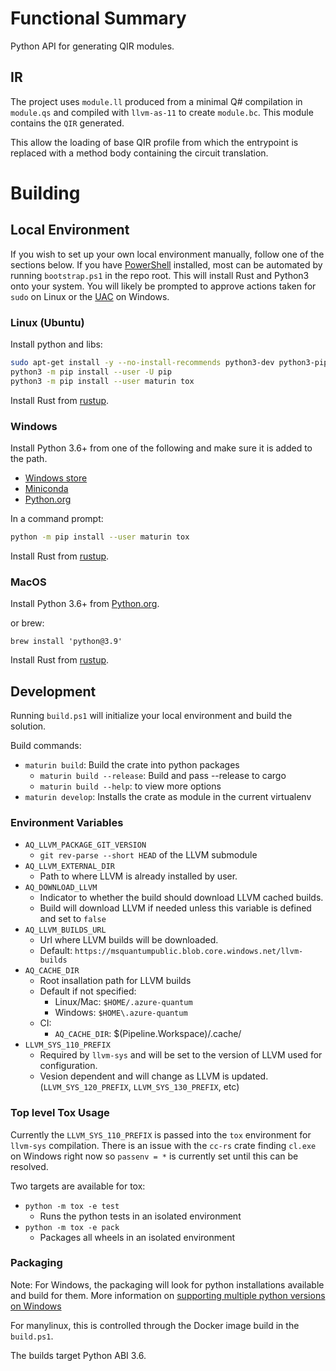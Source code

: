 # Functional Summary

Python API for generating QIR modules.

## IR

The project uses `module.ll` produced from a minimal Q# compilation in `module.qs` and compiled with `llvm-as-11` to create `module.bc`. This module contains the `QIR` generated.

This allow the loading of base QIR profile from which the entrypoint is replaced with a method body containing the circuit translation.

# Building

## Local Environment

If you wish to set up your own local environment manually, follow one of the sections below. If you have [PowerShell](https://github.com/PowerShell/PowerShell) installed, most can be automated by running `bootstrap.ps1` in the repo root. This will install Rust and Python3 onto your system. You will likely be prompted to approve actions taken for `sudo` on Linux or the [UAC](https://docs.microsoft.com/en-us/windows/security/identity-protection/user-account-control/user-account-control-overview) on Windows.

### Linux (Ubuntu)

Install python and libs:

```bash
sudo apt-get install -y --no-install-recommends python3-dev python3-pip
python3 -m pip install --user -U pip
python3 -m pip install --user maturin tox
```

Install Rust from [rustup](https://rustup.rs/).

### Windows

Install Python 3.6+ from one of the following and make sure it is added to the path.
- [Windows store](https://docs.microsoft.com/en-us/windows/python/beginners#install-python)
- [Miniconda](https://docs.conda.io/en/latest/miniconda.html#latest-miniconda-installer-links)
- [Python.org](https://www.python.org/downloads/)

In a command prompt:

```bash
python -m pip install --user maturin tox
```

Install Rust from [rustup](https://rustup.rs/).

### MacOS

Install Python 3.6+ from [Python.org](https://www.python.org/downloads/macos/).

or brew:
```
brew install 'python@3.9'
```

Install Rust from [rustup](https://rustup.rs/).

## Development

Running `build.ps1` will initialize your local environment and build the solution.

Build commands:
- `maturin build`: Build the crate into python packages
  - `maturin build --release`: Build and pass --release to cargo
  - `maturin build --help`: to view more options
- `maturin develop`: Installs the crate as module in the current virtualenv

### Environment Variables

- `AQ_LLVM_PACKAGE_GIT_VERSION`
  - `git rev-parse --short HEAD` of the LLVM submodule
- `AQ_LLVM_EXTERNAL_DIR`
  - Path to where LLVM is already installed by user.
- `AQ_DOWNLOAD_LLVM`
  - Indicator to whether the build should download LLVM cached builds.
  - Build will download LLVM if needed unless this variable is defined and set to `false`
- `AQ_LLVM_BUILDS_URL`
  - Url where LLVM builds will be downloaded.
  - Default: `https://msquantumpublic.blob.core.windows.net/llvm-builds`
- `AQ_CACHE_DIR`
  - Root insallation path for LLVM builds
  - Default if not specified:
    - Linux/Mac: `$HOME/.azure-quantum`
    - Windows: `$HOME\.azure-quantum`
  - CI:
    - `AQ_CACHE_DIR`: $(Pipeline.Workspace)/.cache/
- `LLVM_SYS_110_PREFIX`
  - Required by `llvm-sys` and will be set to the version of LLVM used for configuration.
  - Vesion dependent and will change as LLVM is updated. (`LLVM_SYS_120_PREFIX`, `LLVM_SYS_130_PREFIX`, etc)

### Top level Tox Usage

Currently the `LLVM_SYS_110_PREFIX` is passed into the `tox` environment for `llvm-sys` compilation. There is an issue with the `cc-rs` crate finding `cl.exe` on Windows right now so `passenv = *` is currently set until this can be resolved.

Two targets are available for tox:
- `python -m tox -e test`
  - Runs the python tests in an isolated environment
- `python -m tox -e pack`
  - Packages all wheels in an isolated environment

### Packaging

Note: For Windows, the packaging will look for python installations available and build for them. More information on [supporting multiple python versions on Windows](https://tox.readthedocs.io/en/latest/developers.html?highlight=windows#multiple-python-versions-on-windows)

For manylinux, this is controlled through the Docker image build in the `build.ps1`.

The builds target Python ABI 3.6.
